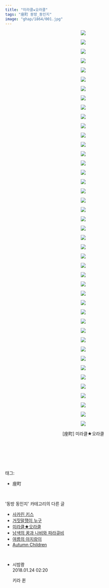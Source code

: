 ```yaml
---
title: "미라클★오라클"
tags: "座町 동방_동인지"
image: "ghap/1864/001.jpg"
---
```

<div class="article">
<p style="text-align: center; clear: none; float: none;"><img src="{{ site.nasurl }}/ghap/1864/001.jpg"/></p>
<p style="text-align: center; clear: none; float: none;"><img src="{{ site.nasurl }}/ghap/1864/002.jpg"/></p>
<p style="text-align: center; clear: none; float: none;"><img src="{{ site.nasurl }}/ghap/1864/003.jpg"/></p>
<p style="text-align: center; clear: none; float: none;"><img src="{{ site.nasurl }}/ghap/1864/004.jpg"/></p>
<p style="text-align: center; clear: none; float: none;"><img src="{{ site.nasurl }}/ghap/1864/005.jpg"/></p>
<p style="text-align: center; clear: none; float: none;"><img src="{{ site.nasurl }}/ghap/1864/006.jpg"/></p>
<p style="text-align: center; clear: none; float: none;"><img src="{{ site.nasurl }}/ghap/1864/007.jpg"/></p>
<p style="text-align: center; clear: none; float: none;"><img src="{{ site.nasurl }}/ghap/1864/008.jpg"/></p>
<p style="text-align: center; clear: none; float: none;"><img src="{{ site.nasurl }}/ghap/1864/009.jpg"/></p>
<p style="text-align: center; clear: none; float: none;"><img src="{{ site.nasurl }}/ghap/1864/010.jpg"/></p>
<p style="text-align: center; clear: none; float: none;"><img src="{{ site.nasurl }}/ghap/1864/011.jpg"/></p>
<p style="text-align: center; clear: none; float: none;"><img src="{{ site.nasurl }}/ghap/1864/012.jpg"/></p>
<p style="text-align: center; clear: none; float: none;"><img src="{{ site.nasurl }}/ghap/1864/013.jpg"/></p>
<p style="text-align: center; clear: none; float: none;"><img src="{{ site.nasurl }}/ghap/1864/014.jpg"/></p>
<p style="text-align: center; clear: none; float: none;"><img src="{{ site.nasurl }}/ghap/1864/015.jpg"/></p>
<p style="text-align: center; clear: none; float: none;"><img src="{{ site.nasurl }}/ghap/1864/016.jpg"/></p>
<p style="text-align: center; clear: none; float: none;"><img src="{{ site.nasurl }}/ghap/1864/017.jpg"/></p>
<p style="text-align: center; clear: none; float: none;"><img src="{{ site.nasurl }}/ghap/1864/018.jpg"/></p>
<p style="text-align: center; clear: none; float: none;"><img src="{{ site.nasurl }}/ghap/1864/019.jpg"/></p>
<p style="text-align: center; clear: none; float: none;"><img src="{{ site.nasurl }}/ghap/1864/020.jpg"/></p>
<p style="text-align: center; clear: none; float: none;"><img src="{{ site.nasurl }}/ghap/1864/021.jpg"/></p>
<p style="text-align: center; clear: none; float: none;"><img src="{{ site.nasurl }}/ghap/1864/022.jpg"/></p>
<p style="text-align: center; clear: none; float: none;"><img src="{{ site.nasurl }}/ghap/1864/023.jpg"/></p>
<p style="text-align: center; clear: none; float: none;"><img src="{{ site.nasurl }}/ghap/1864/024.jpg"/></p>
<p style="text-align: center; clear: none; float: none;"><img src="{{ site.nasurl }}/ghap/1864/025.jpg"/></p>
<p style="text-align: center; clear: none; float: none;"><img src="{{ site.nasurl }}/ghap/1864/026.jpg"/></p>
<p style="text-align: center; clear: none; float: none;"><img src="{{ site.nasurl }}/ghap/1864/027.jpg"/></p>
<p style="text-align: center; clear: none; float: none;"><img src="{{ site.nasurl }}/ghap/1864/028.jpg"/></p>
<p style="text-align: center; clear: none; float: none;"><img src="{{ site.nasurl }}/ghap/1864/029.jpg"/></p>
<p style="text-align: center; clear: none; float: none;"><img src="{{ site.nasurl }}/ghap/1864/030.jpg"/></p>
<p style="text-align: center; clear: none; float: none;"><img src="{{ site.nasurl }}/ghap/1864/031.jpg"/></p>
<p style="text-align: center; clear: none; float: none;"><img src="{{ site.nasurl }}/ghap/1864/032.jpg"/></p>
<p style="text-align: center; clear: none; float: none;"><img src="{{ site.nasurl }}/ghap/1864/033.jpg"/></p>
<p style="text-align: center; clear: none; float: none;"><img src="{{ site.nasurl }}/ghap/1864/034.jpg"/></p>
<p style="text-align: center; clear: none; float: none;"><img src="{{ site.nasurl }}/ghap/1864/035.jpg"/></p>
<p style="text-align: center; clear: none; float: none;"><img src="{{ site.nasurl }}/ghap/1864/036.jpg"/></p>
<p style="text-align: center; clear: none; float: none;"><img src="{{ site.nasurl }}/ghap/1864/037.jpg"/></p>
<p style="text-align: center; clear: none; float: none;"><img src="{{ site.nasurl }}/ghap/1864/038.jpg"/></p>
<p style="text-align: center; clear: none; float: none;"><img src="{{ site.nasurl }}/ghap/1864/039.jpg"/></p>
<p style="text-align: center; clear: none; float: none;"><img src="{{ site.nasurl }}/ghap/1864/040.jpg"/></p>
<p style="text-align: center; clear: none; float: none;"><img src="{{ site.nasurl }}/ghap/1864/041.jpg"/></p>
<p style="text-align: center; clear: none; float: none;"><img src="{{ site.nasurl }}/ghap/1864/042.jpg"/></p>
<p style="text-align: center; clear: none; float: none;"><img src="{{ site.nasurl }}/ghap/1864/043.jpg"/></p>
<p style="text-align: center; clear: none; float: none;">[座町] 미라클★오라클</p>
<p style="text-align: center; clear: none; float: none;"><br/></p>
<p><br/></p>
</div><br/>
<div class="tagTrail">
<p>태그: </p>
<ul>
<li>座町</li>
</ul>
</div><br/>
<div class="another">
<p>'동방 동인지' 카테고리의 다른 글</p>
<ul>
<li><a href="/2016-08-27-ghap_1866">사카린 키스</a></li>
<li><a href="/2016-08-27-ghap_1865">거짓말쟁이 누구</a></li>
<li><a href="/2016-08-27-ghap_1864">미라클★오라클</a></li>
<li><a href="/2016-08-27-ghap_1863">남색의 꿈과 나비와 파라큐비</a></li>
<li><a href="/2016-08-27-ghap_1858">여름의 아지랑이</a></li>
<li><a href="/2016-08-27-ghap_1857">Autumn Children</a></li>
</ul>
</div><br/>
<div class="cb_module cb_fluid">
<div class="cb_wrt cb_profile">
<div class="comment">
<ul>
<li class="cb_thumb_off" id="comment15181387">
<div class="cb_comment_area">
<div class="cb_info_area">
<div class="cb_section">
<span class="cb_nick_name">시밤쾅</span>
</div>
<div class="cb_section">
<span class="cb_date">2018.01.24 02:20 </span>
</div>
</div>
<div class="cb_dsc_comment">
<p class="cb_dsc">
											키라 퀸
										</p>
</div>
</div></li>
</ul>
</div>
</div><!-- commentList close -->
</div><br/>

